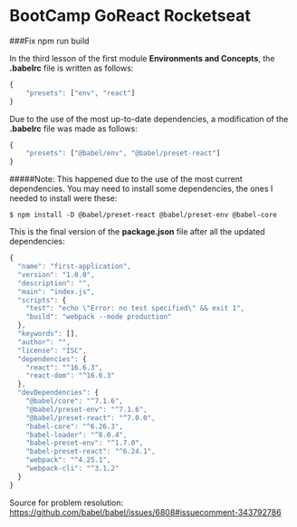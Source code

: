 # BootCamp GoReact Rocketseat

###Fix npm run build

In the third lesson of the first module **Environments and Concepts**, the **.babelrc** file is written as follows:

```javascript
{
    "presets": ["env", "react"]
}
```

Due to the use of the most up-to-date dependencies, a modification of the **.babelrc** file was made as follows:

```javascript
{
    "presets": ["@babel/env", "@babel/preset-react"]
}
```

#####Note: This happened due to the use of the most current dependencies. You may need to install some dependencies, the ones I needed to install were these:

`$ npm install -D @babel/preset-react @babel/preset-env @babel-core`

This is the final version of the **package.json** file after all the updated dependencies:

```javascript
{
  "name": "first-application",
  "version": "1.0.0",
  "description": "",
  "main": "index.js",
  "scripts": {
    "test": "echo \"Error: no test specified\" && exit 1",
    "build": "webpack --mode production"
  },
  "keywords": [],
  "author": "",
  "license": "ISC",
  "dependencies": {
    "react": "^16.6.3",
    "react-dom": "^16.6.3"
  },
  "devDependencies": {
    "@babel/core": "^7.1.6",
    "@babel/preset-env": "^7.1.6",
    "@babel/preset-react": "^7.0.0",
    "babel-core": "^6.26.3",
    "babel-loader": "^8.0.4",
    "babel-preset-env": "^1.7.0",
    "babel-preset-react": "^6.24.1",
    "webpack": "^4.25.1",
    "webpack-cli": "^3.1.2"
  }
}
```
Source for problem resolution: https://github.com/babel/babel/issues/6808#issuecomment-343792786
